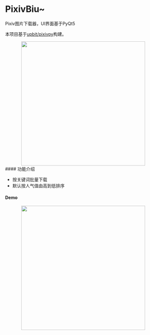 # PixivBiu~
Pixiv图片下载器，UI界面基于PyQt5

本项目基于[upbit/pixivpy](https://github.com/upbit/pixivpy)构建。

<div align="center"><img height="400px" src="https://res.cloudinary.com/dzu6x6nqi/image/upload/v1571231724/github/Snipaste_2019-10-16_21-11-52.png"></div>
#### 功能介绍

* 按关键词批量下载
* 默认按人气值由高到低排序

#### Demo

<div align="center"><img height="400px" src="https://res.cloudinary.com/dzu6x6nqi/image/upload/v1571234965/github/gifhome_1920x1080_5s.gif"></div>
